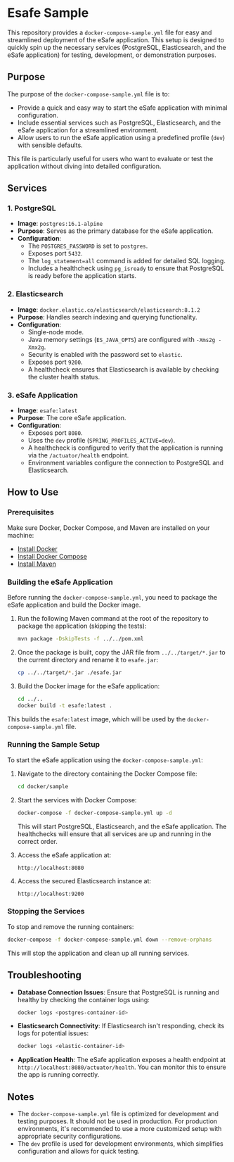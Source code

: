 # Esafe Sample

This repository provides a `docker-compose-sample.yml` file for easy and streamlined deployment of the eSafe
application. This setup is designed to quickly spin up the necessary services (PostgreSQL, Elasticsearch, and the eSafe
application) for testing, development, or demonstration purposes.

## Purpose

The purpose of the `docker-compose-sample.yml` file is to:

- Provide a quick and easy way to start the eSafe application with minimal configuration.
- Include essential services such as PostgreSQL, Elasticsearch, and the eSafe application for a streamlined environment.
- Allow users to run the eSafe application using a predefined profile (`dev`) with sensible defaults.

This file is particularly useful for users who want to evaluate or test the application without diving into detailed
configuration.

## Services

### 1. **PostgreSQL**

- **Image**: `postgres:16.1-alpine`
- **Purpose**: Serves as the primary database for the eSafe application.
- **Configuration**:
    - The `POSTGRES_PASSWORD` is set to `postgres`.
    - Exposes port `5432`.
    - The `log_statement=all` command is added for detailed SQL logging.
    - Includes a healthcheck using `pg_isready` to ensure that PostgreSQL is ready before the application starts.

### 2. **Elasticsearch**

- **Image**: `docker.elastic.co/elasticsearch/elasticsearch:8.1.2`
- **Purpose**: Handles search indexing and querying functionality.
- **Configuration**:
    - Single-node mode.
    - Java memory settings (`ES_JAVA_OPTS`) are configured with `-Xms2g -Xmx2g`.
    - Security is enabled with the password set to `elastic`.
    - Exposes port `9200`.
    - A healthcheck ensures that Elasticsearch is available by checking the cluster health status.

### 3. **eSafe Application**

- **Image**: `esafe:latest`
- **Purpose**: The core eSafe application.
- **Configuration**:
    - Exposes port `8080`.
    - Uses the `dev` profile (`SPRING_PROFILES_ACTIVE=dev`).
    - A healthcheck is configured to verify that the application is running via the `/actuator/health` endpoint.
    - Environment variables configure the connection to PostgreSQL and Elasticsearch.

## How to Use

### Prerequisites

Make sure Docker, Docker Compose, and Maven are installed on your machine:

- [Install Docker](https://docs.docker.com/get-docker/)
- [Install Docker Compose](https://docs.docker.com/compose/install/)
- [Install Maven](https://maven.apache.org/install.html)

### Building the eSafe Application

Before running the `docker-compose-sample.yml`, you need to package the eSafe application and build the Docker image.

1. Run the following Maven command at the root of the repository to package the application (skipping the tests):

    ```bash
    mvn package -DskipTests -f ../../pom.xml
    ```

2. Once the package is built, copy the JAR file from `../../target/*.jar` to the current directory and rename it
   to `esafe.jar`:

    ```bash
    cp ../../target/*.jar ./esafe.jar
    ```

3. Build the Docker image for the eSafe application:

    ```bash
    cd ../..
    docker build -t esafe:latest .
    ```

This builds the `esafe:latest` image, which will be used by the `docker-compose-sample.yml` file.

### Running the Sample Setup

To start the eSafe application using the `docker-compose-sample.yml`:

1. Navigate to the directory containing the Docker Compose file:

    ```bash
    cd docker/sample
    ```

2. Start the services with Docker Compose:

    ```bash
    docker-compose -f docker-compose-sample.yml up -d
    ```

   This will start PostgreSQL, Elasticsearch, and the eSafe application. The healthchecks will ensure that all services
   are up and running in the correct order.

3. Access the eSafe application at:

    ```
    http://localhost:8080
    ```

4. Access the secured Elasticsearch instance at:

    ```
    http://localhost:9200
    ```

### Stopping the Services

To stop and remove the running containers:

```bash
docker-compose -f docker-compose-sample.yml down --remove-orphans
```

This will stop the application and clean up all running services.

## Troubleshooting

- **Database Connection Issues**: Ensure that PostgreSQL is running and healthy by checking the container logs using:

    ```bash
    docker logs <postgres-container-id>
    ```

- **Elasticsearch Connectivity**: If Elasticsearch isn't responding, check its logs for potential issues:

    ```bash
    docker logs <elastic-container-id>
    ```

- **Application Health**: The eSafe application exposes a health endpoint at `http://localhost:8080/actuator/health`.
  You can monitor this to ensure the app is running correctly.

## Notes

- The `docker-compose-sample.yml` file is optimized for development and testing purposes. It should not be used in
  production. For production environments, it's recommended to use a more customized setup with appropriate security
  configurations.
- The `dev` profile is used for development environments, which simplifies configuration and allows for quick testing.
